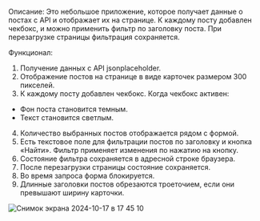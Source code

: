 Описание:
Это небольшое приложение, которое получает данные о постах с API и отображает их на странице.
К каждому посту добавлен чекбокс, и можно применить фильтр по заголовку поста.
При перезагрузке страницы фильтрация сохраняется.

Функционал:
1. Получение данных с API jsonplaceholder.
2. Отображение постов на странице в виде карточек размером 300 пикселей.
3. К каждому посту добавлен чекбокс. Когда чекбокс активен:
  - Фон поста становится темным.
  - Текст становится светлым.
4. Количество выбранных постов отображается рядом с формой.
5. Есть текстовое поле для фильтрации постов по заголовку и кнопка «Найти». Фильтр применяет изменения по нажатию на кнопку.
6. Состояние фильтра сохраняется в адресной строке браузера.
7. После перезагрузки страницы состояние сохраняется.
8. Во время запроса форма блокируется.
9. Длинные заголовки постов обрезаются троеточием, если они превышают ширину карточки.

![Снимок экрана 2024-10-17 в 17 45 10](https://github.com/user-attachments/assets/cb4c37ee-bed0-46de-beae-2791732ba87e)

